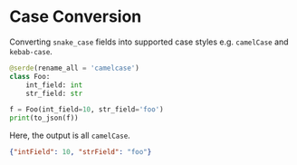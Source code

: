 # Case Conversion

Converting `snake_case` fields into supported case styles e.g. `camelCase` and `kebab-case`.

```python
@serde(rename_all = 'camelcase')
class Foo:
    int_field: int
    str_field: str

f = Foo(int_field=10, str_field='foo')
print(to_json(f))
```

Here, the output is all `camelCase`.

```json
{"intField": 10, "strField": "foo"}
```
